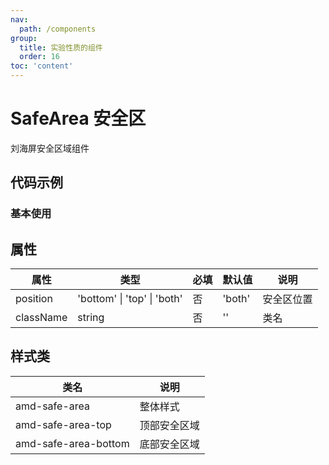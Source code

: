 ```yaml
---
nav:
  path: /components
group:
  title: 实验性质的组件
  order: 16
toc: 'content'
---
```


# SafeArea 安全区
刘海屏安全区域组件

## 代码示例
### 基本使用
<code src='../../demo/pages/SafeArea'></code>


## 属性
| 属性 | 类型 | 必填 | 默认值 | 说明 |
| -----|-----|-----|-----|----- |
| position | 'bottom' &verbar; 'top' &verbar; 'both' | 否 | 'both' | 安全区位置 |
| className | string | 否 | '' | 类名 |


## 样式类
| 类名 | 说明 |
| -----|-----|
| amd-safe-area | 整体样式 |
| amd-safe-area-top | 顶部安全区域 |
| amd-safe-area-bottom | 底部安全区域 |
